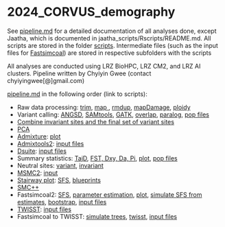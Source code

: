 # 2024_CORVUS_demography

See [pipeline.md](./pipeline.md) for a detailed documentation of all analyses done, except Jaatha, which is documented in jaatha_scripts/Rscripts/README.md. 
All scripts are stored in the folder [scripts](./scripts/). Intermediate files (such as the input files for [Fastsimcoal](./scripts/fastsimcoal/)) are stored in respective subfolders with the scripts

All analyses are conducted using LRZ BioHPC, LRZ CM2, and LRZ AI clusters. Pipeline written by Chyiyin Gwee (contact chyiyingwee[@]gmail.com)

[pipeline.md](./pipeline.md) in the following order (link to scripts):

* Raw data processing: [trim](./scripts/1.1.1_rawreads_pro.sh), [map ](./scripts/1.2.1_map.sh), [rmdup](./scripts/1.3.1_markdup.sh), [mapDamage](./scripts/1.3.2_mapdamage.sh), [ploidy](./scripts/1.3.4_ploidy.sh)
* Variant calling: [ANGSD](./scripts/1.4.1_angsdrecal.sh), [SAMtools](./scripts/samtools), [GATK](./scripts/1.4.3_GATKrawHap.sh), [overlap](./scripts/1.4.5_overlap.sh), [paralog](./scripts/1.4.5_paralogs.sh), [pop files](./scripts/05.1_recal/) 
* [Combine invariant sites and the final set of variant sites](./scripts/1.4.5_gvcf_combineinvariant.sh)
* [PCA](./scripts/pca.R)
* [Admixture](./scripts/1.5.1_admixture.sh): [plot](./scripts/admixtureplot.R)
* [Admixtools2](./scripts/1.5.3_admixtools.sh): [input files](./scripts/06_results/admixtools/)
* [Dsuite](./scripts/1.5.4_dsuite.sh):  [input files](./scripts/06_results/dsuite/)
* Summary statistics: [TajD](./scripts/1.5.5_summarystats.sh), [FST, Dxy, Da, Pi](./scripts/1.5.6_fst.sh), [plot](./scripts/cmplot.R), [pop files](./scripts/06_results/sumstats/)
* Neutral sites: [variant](./scripts/1.6.1_neutral.sh), [invariant](./scripts/1.6.1_neutral_invariantsites.sh)
* [MSMC2](./scripts/2.1.2_msmc_ind.sh): [input](./scripts/2.1.1_SNPable.sh)
* [Stairway plot](./scripts/2.2.2_stairway_rescaled.sh): [SFS](./scripts/2.2.1_1dsfs.sh), [blueprints](./scripts/stairway/)
* [SMC++](./scripts/2.3.1_smcpp_neuperpopvcf.sh)
* Fastsimcoal2: [SFS](./scripts/1.6.3_easySFS_folded.sh), [parameter estimation](./scripts/1.6.3_fastsimcoal_folded.sh), [plot](./scripts/1.6.4_plot.sh), [simulate SFS from estimates](./scripts/1.6.4_modelfit_folded.sh), [bootstrap](./scripts/1.6.5_simparabs_folded.sh), [input files](./scripts/fastsimcoal/4Pop)
* [TWISST](./scripts/1.5.7_twisst.sh): [input files](./scripts/06_results/twisst/)
* Fastsimcoal to TWISST: [simulate trees](./scripts/1.6.6_fastsimcoalTwisst.sh), [twisst](./scripts/1.6.6_twisstsim.sh), [input files](./scripts/fastsimcoal/4Pop/cor1_cor2to3_cnx1to3_cnx6_50ind_folded_all_nochr18/fastsimcoal2/twisst/)
